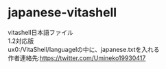 # japanese-vitashell
vitashell日本語ファイル<br>
1.2対応版<br>
ux0:/VitaShell/languagelの中に、japanese.txtを入れる<br>
作者連絡先:https://twitter.com/Umineko19930417
